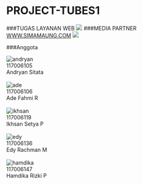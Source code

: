 PROJECT-TUBES1
==============

###TUGAS LAYANAN WEB 
![](http://www.viterbi.net/wp-content/uploads/2013/01/Github.jpg)
###MEDIA PARTNER [WWW.SIMAMAUNG.COM]((http://simamaung.com/)) 
![](http://i110.photobucket.com/albums/n84/hevi_fauzan/Persib/Sima%20maung/logo-simamaung.jpg)

###Anggota

![andryan](https://avatars2.githubusercontent.com/u/7258913?s=120)
<br>117006105
<br>Andryan Sitata
<br>
<br>
![ade](https://avatars1.githubusercontent.com/u/7203360?s=120)
<br>117006106
<br>Ade Fahmi R
<br>
<br>
![ikhsan](https://avatars1.githubusercontent.com/u/7259248?s=120)
<br>117006119
<br>Ikhsan Setya P
<br>
<br>
![edy](https://avatars2.githubusercontent.com/u/7258850?s=120)
<br>117006136
<br>Edy Rachman M
<br>
<br>
![hamdika](https://avatars3.githubusercontent.com/u/7258764?s=120)
<br>117006147
<br>Hamdika Rizki P





